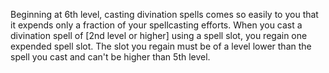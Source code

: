 Beginning at 6th level, casting divination spells comes so easily to you that it expends only a fraction of your spellcasting efforts. When you cast a divination spell of [2nd level or higher] using a spell slot, you regain one expended spell slot. The slot you regain must be of a level lower than the spell you cast and can't be higher than 5th level.